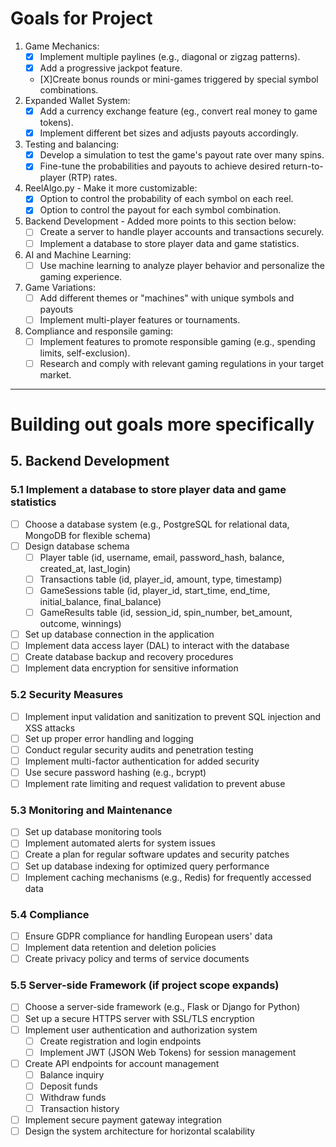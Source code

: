 # Goals for Project
1. Game Mechanics:
    - [X] Implement multiple paylines (e.g., diagonal or zigzag patterns).
    - [X] Add a progressive jackpot feature.
    - [X]Create bonus rounds or mini-games triggered by special symbol combinations.
2. Expanded Wallet System:
    - [X] Add a currency exchange feature (eg., convert real money to game tokens).
    - [X] Implement different bet sizes and adjusts payouts accordingly.
3. Testing and balancing:
    - [X] Develop a simulation to test the game's payout rate over many spins.
    - [X] Fine-tune the probabilities and payouts to achieve desired return-to-player (RTP) rates.
4. ReelAlgo.py - Make it more customizable:
    - [X] Option to control the probability of each symbol on each reel.
    - [X] Option to control the payout for each symbol combination.
5. Backend Development - Added more points to this section below:
    - [ ] Create a server to handle player accounts and transactions securely.
    - [ ] Implement a database to store player data and game statistics.
6. AI and Machine Learning:
    - [ ] Use machine learning to analyze player behavior and personalize the gaming experience.
7. Game Variations:
    - [ ] Add different themes or "machines" with unique symbols and payouts
    - [ ] Implement multi-player features or tournaments.
8. Compliance and responsile gaming:
    - [ ] Implement features to promote responsible gaming (e.g., spending limits, self-exclusion).
    - [ ] Research and comply with relevant gaming regulations in your target market.
***
# Building out goals more specifically
## 5. Backend Development
### 5.1 Implement a database to store player data and game statistics
- [ ] Choose a database system (e.g., PostgreSQL for relational data, MongoDB for flexible schema)
- [ ] Design database schema
  - [ ] Player table (id, username, email, password_hash, balance, created_at, last_login)
  - [ ] Transactions table (id, player_id, amount, type, timestamp)
  - [ ] GameSessions table (id, player_id, start_time, end_time, initial_balance, final_balance)
  - [ ] GameResults table (id, session_id, spin_number, bet_amount, outcome, winnings)
- [ ] Set up database connection in the application
- [ ] Implement data access layer (DAL) to interact with the database
- [ ] Create database backup and recovery procedures
- [ ] Implement data encryption for sensitive information

### 5.2 Security Measures
- [ ] Implement input validation and sanitization to prevent SQL injection and XSS attacks
- [ ] Set up proper error handling and logging
- [ ] Conduct regular security audits and penetration testing
- [ ] Implement multi-factor authentication for added security
- [ ] Use secure password hashing (e.g., bcrypt)
- [ ] Implement rate limiting and request validation to prevent abuse

### 5.3 Monitoring and Maintenance
- [ ] Set up database monitoring tools
- [ ] Implement automated alerts for system issues
- [ ] Create a plan for regular software updates and security patches
- [ ] Set up database indexing for optimized query performance
- [ ] Implement caching mechanisms (e.g., Redis) for frequently accessed data

### 5.4 Compliance
- [ ] Ensure GDPR compliance for handling European users' data
- [ ] Implement data retention and deletion policies
- [ ] Create privacy policy and terms of service documents

### 5.5 Server-side Framework (if project scope expands)
- [ ] Choose a server-side framework (e.g., Flask or Django for Python)
- [ ] Set up a secure HTTPS server with SSL/TLS encryption
- [ ] Implement user authentication and authorization system
  - [ ] Create registration and login endpoints
  - [ ] Implement JWT (JSON Web Tokens) for session management
- [ ] Create API endpoints for account management
  - [ ] Balance inquiry
  - [ ] Deposit funds
  - [ ] Withdraw funds
  - [ ] Transaction history
- [ ] Implement secure payment gateway integration
- [ ] Design the system architecture for horizontal scalability
